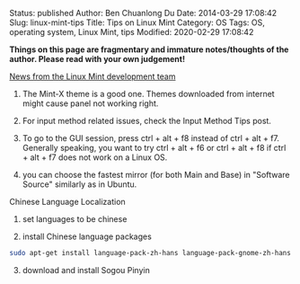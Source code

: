 Status: published
Author: Ben Chuanlong Du
Date: 2014-03-29 17:08:42
Slug: linux-mint-tips
Title: Tips on Linux Mint
Category: OS
Tags: OS, operating system, Linux Mint, tips
Modified: 2020-02-29 17:08:42

**Things on this page are fragmentary and immature notes/thoughts of the author. Please read with your own judgement!**

[News from the Linux Mint development team](http://segfault.linuxmint.com/)
 

1. The Mint-X theme is a good one. 
Themes downloaded from internet might cause panel not working right.

2. For input method related issues, 
check the Input Method Tips post.

3. To go to the GUI session, 
press ctrl + alt + f8 instead of ctrl + alt + f7.
Generally speaking,
you want to try 
ctrl + alt + f6 
or
ctrl + alt + f8 
if
ctrl + alt + f7 
does not work on a Linux OS.

4. you can choose the fastest mirror (for both Main and Base) in "Software Source"
similarly as in Ubuntu.

Chinese Language Localization

1. set languages to be chinese

2. install Chinese language packages

```sh
sudo apt-get install language-pack-zh-hans language-pack-gnome-zh-hans libreoffice-l10n-zh-cn thunderbird-locale-zh-hans firefox-locale-zh-hans
```

3. download and install Sogou Pinyin
